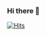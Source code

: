 ### Hi there 👋

[![Hits](https://hits.seeyoufarm.com/api/count/incr/badge.svg?url=https%3A%2F%2Fgithub.com%2FSeungJun9164%2FSeungJun9164&count_bg=%2379C83D&title_bg=%23555555&icon=hipchat.svg&icon_color=%23C4EDB0&title=hits&edge_flat=false)](https://hits.seeyoufarm.com)
